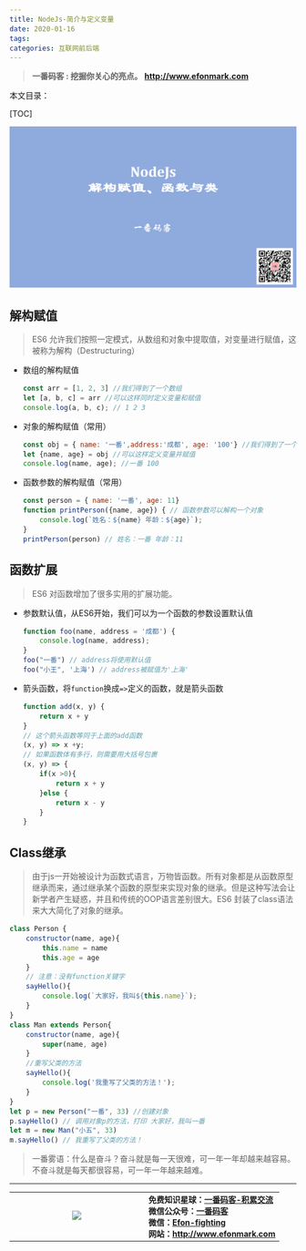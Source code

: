 ```yaml
---
title: NodeJs-简介与定义变量
date: 2020-01-16
tags: 
categories: 互联网前后端
---
```


> **一番码客 : 挖掘你关心的亮点。**
> **http://www.efonmark.com**

本文目录：

[TOC]

![image-20200117082927717](2020-01-16-NodeJs-解构赋值、函数与类/image-20200117082927717.png)

<!--more-->


## 解构赋值

> ES6 允许我们按照一定模式，从数组和对象中提取值，对变量进行赋值，这被称为解构（Destructuring）

- 数组的解构赋值

    ```javascript
    const arr = [1, 2, 3] //我们得到了一个数组
    let [a, b, c] = arr //可以这样同时定义变量和赋值
    console.log(a, b, c); // 1 2 3	
    ```

- 对象的解构赋值（常用）

    ```javascript
    const obj = { name: '一番',address:'成都', age: '100'} //我们得到了一个对象
    let {name, age} = obj //可以这样定义变量并赋值
    console.log(name, age); //一番 100
    ```

- 函数参数的解构赋值（常用）

    ```javascript
    const person = { name: '一番', age: 11}
    function printPerson({name, age}) { // 函数参数可以解构一个对象
        console.log(`姓名：${name} 年龄：${age}`);
    }
    printPerson(person) // 姓名：一番 年龄：11
    ```

    

## 函数扩展

> ES6 对函数增加了很多实用的扩展功能。

- 参数默认值，从ES6开始，我们可以为一个函数的参数设置默认值

    ```javascript
    function foo(name, address = '成都') {
        console.log(name, address);
    }
    foo("一番") // address将使用默认值
    foo("小王", '上海') // address被赋值为'上海'
    ```

- 箭头函数，将`function`换成`=>`定义的函数，就是箭头函数

    ```javascript
    function add(x, y) {
        return x + y
    }
    // 这个箭头函数等同于上面的add函数
    (x, y) => x +y;
    // 如果函数体有多行，则需要用大括号包裹
    (x, y) => {
        if(x >0){
            return x + y
        }else {
            return x - y
        }
    }
    ```



## Class继承

>由于js一开始被设计为函数式语言，万物皆函数。所有对象都是从函数原型继承而来，通过继承某个函数的原型来实现对象的继承。但是这种写法会让新学者产生疑惑，并且和传统的OOP语言差别很大。ES6 封装了class语法来大大简化了对象的继承。

```javascript
class Person {
    constructor(name, age){
        this.name = name
        this.age = age
    }
    // 注意：没有function关键字
    sayHello(){
        console.log(`大家好，我叫${this.name}`);
    }
}
class Man extends Person{
    constructor(name, age){
        super(name, age)
    }
    //重写父类的方法
    sayHello(){
        console.log('我重写了父类的方法！');
    }
}
let p = new Person("一番", 33) //创建对象
p.sayHello() // 调用对象p的方法，打印 大家好，我叫一番
let m = new Man("小五", 33)
m.sayHello() // 我重写了父类的方法！
```



> 一番雾语：什么是奋斗？奋斗就ܼ是每一天很难，可一年一年却越来越容易。不奋斗就ܼ是每݁天都很容易，可一️年一年越来越难。

-------
<table>
<tr>
<td ><center><img src="http://www.efonmark.com/efonmark-blog/readme/guanzhu_1.jpg" width=40%></center></td>
<td width="50%" align=left><b>
    免费知识星球：<a href="http://www.efonmark.com/efonmark-blog/readme/zhishixingqiu1.png">一番码客-积累交流</a><br>
    微信公众号：<a href="http://www.efonmark.com/efonmark-blog/readme/guanzhu_1.jpg">一番码客</a><br>
    微信：<a href="http://www.efonmark.com/efonmark-blog/readme/weixin.jpg">Efon-fighting</a><br>
    网站：<a href="http://www.efonmark.com">http://www.efonmark.com</a><br></b></td>
</tr>
</table>